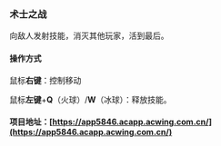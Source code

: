### 术士之战

向敌人发射技能，消灭其他玩家，活到最后。

#### 操作方式

鼠标**右键**：控制移动

鼠标**左键**+**Q**（火球）/**W**（冰球）：释放技能。

#### 项目地址：[https://app5846.acapp.acwing.com.cn/](https://app5846.acapp.acwing.com.cn/)
